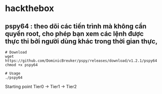 # hackthebox
## pspy64 :  theo dõi các tiến trình mà không cần quyền root, cho phép bạn xem các lệnh được thực thi bởi người dùng khác trong thời gian thực, 
```
# Download
wget https://github.com/DominicBreuker/pspy/releases/download/v1.2.1/pspy64
chmod +x pspy64

# Usage
./pspy64
```
Starting point 
Tier0 -> Tier1 -> Tier2
